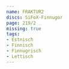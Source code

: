 ```yaml
---
name: FRAKTUR2
discs: SiFoX-Finnugor
page: 219/2
missing: true
tags:
- Estnisch
- Finnisch
- Finnugrisch
- Lettisch
---
```

